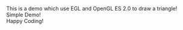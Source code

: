 This is a demo which use EGL and OpenGL ES 2.0 to draw a triangle!   
Simple Demo!   
Happy Coding!

